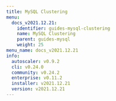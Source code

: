 ```yaml
---
title: MySQL Clustering
menu:
  docs_v2021.12.21:
    identifier: guides-mysql-clustering
    name: MySQL Clustering
    parent: guides-mysql
    weight: 25
menu_name: docs_v2021.12.21
info:
  autoscaler: v0.9.2
  cli: v0.24.0
  community: v0.24.2
  enterprise: v0.11.2
  installer: v2021.12.21
  version: v2021.12.21
---
```


